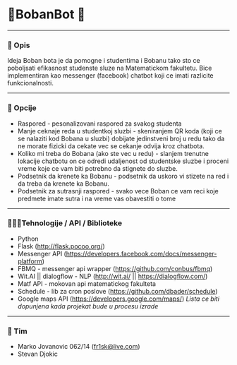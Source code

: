 # 🤖BobanBot 🤖
___

### 📝 Opis
Ideja Boban bota je da pomogne i studentima i Bobanu tako sto ce poboljsati efikasnost studenste sluze na Matematickom fakultetu. Bice implementiran kao messenger (facebook) chatbot koji ce imati razlicite funkcionalnosti. 

---
### 🧠 Opcije 

* Raspored - pesonalizovani raspored za svakog studenta
* Manje ceknaje reda u studentkoj sluzbi - skeniranjem QR koda (koji ce se nalaziti kod Bobana u sluzbi) dobijate jedinstveni broj u redu tako da ne morate fizicki da cekate vec se cekanje odvija kroz chatbota. 
* Koliko mi treba do Bobana (ako ste vec u redu) - slanjem trenutne lokacije chatbotu on ce odredi udaljenost od studentske sluzbe i proceni vreme koje ce vam biti potrebno da stignete do sluzbe.
* Podsetnik da krenete ka Bobanu - podsetnik da uskoro vi stizete na red i da treba da krenete ka Bobanu. 
* Podsetnik za sutrasnji raspored - svako vece Boban ce vam reci koje predmete imate sutra i na vreme vas obavestiti o tome
---
### 👨🏻‍💻Tehnologije / API / Biblioteke
* Python
* Flask (http://flask.pocoo.org/)
* Messenger API (https://developers.facebook.com/docs/messenger-platform)
* FBMQ - messenger api wrapper (https://github.com/conbus/fbmq)
* Wit.AI || dialogflow - NLP (http://wit.ai/ || https://dialogflow.com/)
* Matf API - mokovan api matematickog fakulteta
* Schedule - lib za cron poslove (https://github.com/dbader/schedule)
* Google maps API (https://developers.google.com/maps/)
*Lista ce biti dopunjena kada projekat bude u procesu izrade*
---
### 👥 Tim
* Marko Jovanovic 062/14 (fr1sk@live.com)
* Stevan Djokic
